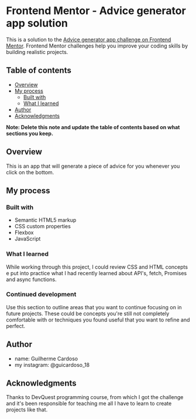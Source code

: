 # Frontend Mentor - Advice generator app solution

This is a solution to the [Advice generator app challenge on Frontend Mentor](https://www.frontendmentor.io/challenges/advice-generator-app-QdUG-13db). Frontend Mentor challenges help you improve your coding skills by building realistic projects.

## Table of contents

- [Overview](#overview)
- [My process](#my-process)
  - [Built with](#built-with)
  - [What I learned](#what-i-learned)
- [Author](#author)
- [Acknowledgments](#acknowledgments)

**Note: Delete this note and update the table of contents based on what sections you keep.**

## Overview

This is an app that will generate a piece of advice for you whenever you click on the bottom.

## My process

### Built with

- Semantic HTML5 markup
- CSS custom properties
- Flexbox
- JavaScript


### What I learned

While working through this project, I could review CSS and HTML concepts e put into practice what I had recently learned about API's, fetch, Promises and async functions.


### Continued development

Use this section to outline areas that you want to continue focusing on in future projects. These could be concepts you're still not completely comfortable with or techniques you found useful that you want to refine and perfect.


## Author

- name: Guilherme Cardoso
- my instagram: @guicardoso_18

## Acknowledgments

Thanks to DevQuest programming course, from which I got the challenge and it's been responsible for teaching me all I have to learn to create projects like that.
